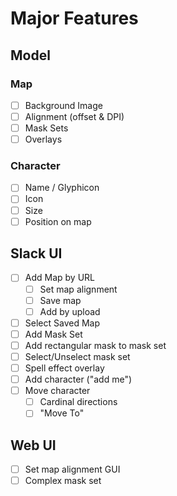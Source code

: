 # Major Features

## Model

### Map

* [ ] Background Image
* [ ] Alignment (offset & DPI)
* [ ] Mask Sets
* [ ] Overlays

### Character

* [ ] Name / Glyphicon
* [ ] Icon
* [ ] Size
* [ ] Position on map

## Slack UI

* [ ] Add Map by URL
    * [ ] Set map alignment
    * [ ] Save map
    * [ ] Add by upload
* [ ] Select Saved Map
* [ ] Add Mask Set
* [ ] Add rectangular mask to mask set
* [ ] Select/Unselect mask  set
* [ ] Spell effect overlay
* [ ] Add character ("add me")
* [ ] Move character
    * [ ] Cardinal directions
    * [ ] "Move To"

## Web UI

* [ ] Set map alignment GUI
* [ ] Complex mask set
